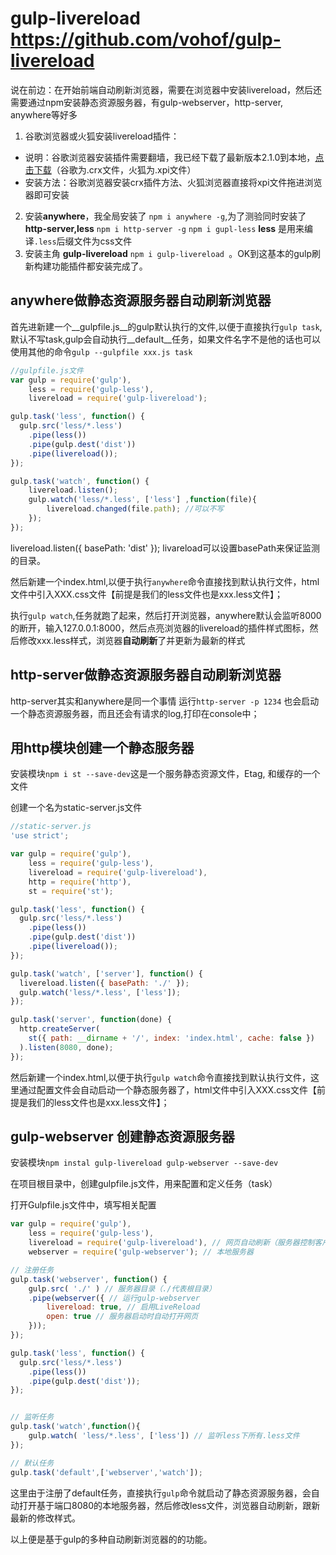 # gulp-livereload <https://github.com/vohof/gulp-livereload>
说在前边：在开始前端自动刷新浏览器，需要在浏览器中安装livereload，然后还需要通过npm安装静态资源服务器，有gulp-webserver，http-server, anywhere等好多
1. 谷歌浏览器或火狐安装livereload插件：
 * 说明：谷歌浏览器安装插件需要翻墙，我已经下载了最新版本2.1.0到本地，[点击下载](http://item.mousebird.cn/common/livereload.rar "livereload插件")（谷歌为.crx文件，火狐为.xpi文件）
 * 安装方法：谷歌浏览器安装crx插件方法、火狐浏览器直接将xpi文件拖进浏览器即可安装
2. 安装**anywhere**，我全局安装了 ```npm i anywhere -g```,为了测验同时安装了**http-server,less** ```npm i http-server -g``` ```npm i gupl-less``` **less** 是用来编译``.less``后缀文件为css文件
3. 安装主角 **gulp-livereload** ```npm i gulp-livereload ```。OK到这基本的gulp刷新构建功能插件都安装完成了。

## anywhere做静态资源服务器自动刷新浏览器
首先进新建一个__gulpfile.js__的gulp默认执行的文件,以便于直接执行```gulp task```,默认不写task,gulp会自动执行__default__任务，如果文件名字不是他的话也可以使用其他的命令```gulp --gulpfile xxx.js task ```
```javascript
//gulpfile.js文件
var gulp = require('gulp'),
    less = require('gulp-less'),
    livereload = require('gulp-livereload');

gulp.task('less', function() {
  gulp.src('less/*.less')
    .pipe(less())
    .pipe(gulp.dest('dist'))
    .pipe(livereload());
});

gulp.task('watch', function() {
    livereload.listen();
    gulp.watch('less/*.less', ['less'] ,function(file){
        livereload.changed(file.path); //可以不写
    });
});
```
livereload.listen({ basePath: 'dist' }); livareload可以设置basePath来保证监测的目录。

然后新建一个index.html,以便于执行```anywhere```命令直接找到默认执行文件，html文件中引入XXX.css文件【前提是我们的less文件也是xxx.less文件】；

执行``` gulp watch ```,任务就跑了起来，然后打开浏览器，anywhere默认会监听8000的断开，输入127.0.0.1:8000，然后点亮浏览器的livereload的插件样式图标，然后修改xxx.less样式，浏览器**自动刷新**了并更新为最新的样式

## http-server做静态资源服务器自动刷新浏览器
http-server其实和anywhere是同一个事情 运行```http-server -p 1234``` 也会启动一个静态资源服务器，而且还会有请求的log,打印在console中；

## 用http模块创建一个静态服务器
安装模块```npm i st --save-dev```这是一个服务静态资源文件，Etag, 和缓存的一个文件

创建一个名为static-server.js文件
```javascript
//static-server.js
'use strict';

var gulp = require('gulp'),
    less = require('gulp-less'),
    livereload = require('gulp-livereload'),
    http = require('http'),
    st = require('st');

gulp.task('less', function() {
  gulp.src('less/*.less')
    .pipe(less())
    .pipe(gulp.dest('dist'))
    .pipe(livereload());
});

gulp.task('watch', ['server'], function() {
  livereload.listen({ basePath: './' });
  gulp.watch('less/*.less', ['less']);
});

gulp.task('server', function(done) {
  http.createServer(
    st({ path: __dirname + '/', index: 'index.html', cache: false })
  ).listen(8080, done);
});
```
然后新建一个index.html,以便于执行```gulp watch```命令直接找到默认执行文件，这里通过配置文件会自动启动一个静态服务器了，html文件中引入XXX.css文件【前提是我们的less文件也是xxx.less文件】；

## gulp-webserver 创建静态资源服务器
安装模块``npm instal gulp-livereload gulp-webserver --save-dev``

在项目根目录中，创建gulpfile.js文件，用来配置和定义任务（task）

打开Gulpfile.js文件中，填写相关配置
```javascript
var gulp = require('gulp'),
    less = require('gulp-less'),
    livereload = require('gulp-livereload'), // 网页自动刷新（服务器控制客户端同步刷新）
    webserver = require('gulp-webserver'); // 本地服务器

// 注册任务
gulp.task('webserver', function() {
    gulp.src( './' ) // 服务器目录（./代表根目录）
    .pipe(webserver({ // 运行gulp-webserver
        livereload: true, // 启用LiveReload
        open: true // 服务器启动时自动打开网页
    }));
});

gulp.task('less', function() {
  gulp.src('less/*.less')
    .pipe(less())
    .pipe(gulp.dest('dist'));
});


// 监听任务
gulp.task('watch',function(){
    gulp.watch( 'less/*.less', ['less']) // 监听less下所有.less文件
});

// 默认任务
gulp.task('default',['webserver','watch']);
```
这里由于注册了default任务，直接执行```gulp```命令就启动了静态资源服务器，会自动打开基于端口8080的本地服务器，然后修改less文件，浏览器自动刷新，跟新最新的修改样式。

以上便是基于gulp的多种自动刷新浏览器的的功能。